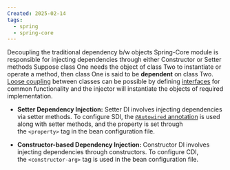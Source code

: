 ```yaml
---
Created: 2025-02-14
tags:
  - spring
  - spring-core
---
```

Decoupling the traditional dependency b/w objects
Spring-Core module is responsible for injecting dependencies through either Constructor or Setter methods
Suppose class One needs the object of class Two to instantiate or operate a method, then class One is said to be **dependent** on class Two.
[Loose coupling](https://www.geeksforgeeks.org/coupling-in-java/) between classes can be possible by defining [interfaces](https://www.geeksforgeeks.org/interfaces-in-java/) for common functionality and the injector will instantiate the objects of required implementation.

- **Setter Dependency Injection:** Setter DI involves injecting dependencies via setter methods. To configure SDI, the [`@Autowired` annotation](https://www.geeksforgeeks.org/spring-autowired-annotation/) is used along with setter methods, and the property is set through the `<property>` tag in the bean configuration file.

- **Constructor-based Dependency Injection:** Constructor DI involves injecting dependencies through constructors. To configure CDI, the `<constructor-arg>` tag is used in the bean configuration file.

